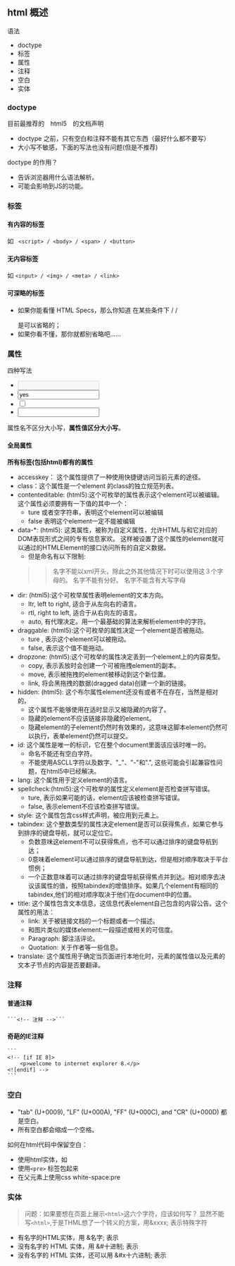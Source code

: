 ## html 概述

语法
* doctype
* 标签
* 属性
* 注释
* 空白
* 实体

### doctype

目前最推荐的　html5　的文档声明
    <!DOCTYPE html>

* doctype 之前，只有空白和注释不能有其它东西（最好什么都不要写）
* 大小写不敏感，下面的写法也没有问题(但是不推荐)
    <!dOcTYPE html>

doctype 的作用？

* 告诉浏览器用什么语法解析。
* 可能会影响到JS的功能。

### 标签

#### 有内容的标签

如 ``` <script> / <body> / <span> / <button>```


#### 无内容标签

如 ``` <input> / <img> / <meta> / <link> ```

#### 可深略的标签

* 如果你能看懂 HTML Specs，那么你知道 在某些条件下 <head> / <body> / </p> 是可以省略的；
* 如果你看不懂，那你就都别省略吧……

### 属性

四种写法

* <input disabled>
* <input value=yes>
* <input type='checkbox'>
* <input name="be evil">

属性名不区分大小写，**属性值区分大小写**。

#### 全局属性

**所有标签(包括html)都有的属性**
* accesskey： 这个属性提供了一种使用快捷键访问当前元素的途径。
* class：这个属性是一个element 的class的独立规范列表。
* contenteditable: (html5):这个可枚举的属性表示这个element可以被编辑。这个属性必须要拥有一下值的其中一个：
	* ture 或者空字符串，表明这个element可以被编辑
	* false 表明这个element一定不能被编辑
* data-*: (html5): 这类属性，被称为自定义属性，允许HTML与和它对应的DOM表现形式之间的专有信息家欢。
这样被设置了这个属性的element就可以通过的HTMLElement的接口访问所有的自定义数据。
	* 但是命名有以下限制:
	>>名字不能以xml开头，除此之外其他情况下时可以使用这３个字母的。
	>>名字不能有分好。
	>>名字不能含有大写字母 
* dir: (html5):这个可枚举属性表明element的文本方向。
	* ltr, left to right, 适合于从左向右的语言。
	* rtl, right to left, 适合于从右向左的语言。
	* auto, 有代理决定。用一个最基础的算法来解析element中的字符。
* draggable: (html5):这个可枚举的属性决定一个element是否被拖动。
	* ture , 表示这个element可以被拖动。
	* false, 表示这个值不能拖动。
* dropzone: (html5):这个可枚举的属性决定丢到一个element上的内容类型。
	* copy, 表示丢放时会创建一个可被拖拽element的副本。
	* move, 表示被拖拽的element被移动到这个新位置。
	* link, 将会黑拖拽的数据(dragged data)创建一个新的链接。
* hidden: (html5): 这个布尔属性element还没有或者不在存在，当然是相对的。
	* 这个属性不能够使用在适时显示又被隐藏的内容了。
	* 隐藏的element不应该链接非隐藏的element。
	* 隐藏element的子element仍然时有效果的，这意味这脚本element仍然可以执行，表单element仍然可以提交。
* id: 这个属性是唯一的标识，它在整个document里面该应该时唯一的。
	* 命名不能还有空白字符。
	* 不能使用ASCLL字符以及数字、"_"、"-"和".", 这些可能会引起兼容性问题，在html5中已经解决。
* lang: 这个属性用于定义element的语言。
* spellcheck:(html5):这个可枚举的属性定义element是否检查拼写错误。
	* ture, 表示如果可能的话，element应该被检查拼写错误。
	* false, 表示element不应该检查拼写错误。
* style: 这个属性包含css样式声明，被应用到元素上。
* tabindex: 这个整数类型的属性决定element是否可以获得焦点，如果它参与到排序的键盘导航，就可以定位它。
	* 负数意味这element不可以获得焦点，也不可以通过排序的键盘导航到达；
	* 0意味着element可以通过排序的键盘导航到达，但是相对顺序取决于平台惯例；
	* 一个正数意味着可以通过排序的键盘导航获得焦点并到达。相对顺序去决议该属性的值，按照tabindex的增值排序。如果几个element有相同的tabindex,他们的相对顺序取决于他们在document中的位置。
* title: 这个属性包含文本信息，这信息代表element自己包含的内容公告。这个属性的用法：
	* link: 关于被链接文档的一个标题或者一个描述。
	* 和图片类似的媒体element:一段描述或相关的可信度。
	* Paragraph: 脚注活评论。
	* Quotation: 关于作者等一些信息。
* translate: 这个属性用于确定当页面进行本地化时，元素的属性值以及元素的文本子节点的内容是否要翻译。

### 注释

#### 普通注释
	```<!-- 注释 -->```


#### 奇葩的IE注释
	```
	<!-- [if IE 8]>
		<p>welcome to internet explorer 8.</p>
	<![endif] -->
	```

### 空白
* "tab" (U+0009), "LF" (U+000A), "FF" (U+000C), and "CR" (U+000D) 都是空白。
* 所有空白都会缩成一个空格。

如何在html代码中保留空白： 
* 使用html实体，如 &nbsp;
* 使用```<pre>``` 标签包起来
* 在父元素上使用css white-space:pre

### 实体

> 问题：如果要想在页面上展示```<html>```这六个字符，应该如何写？
显然不能写```<html>```,于是THML想了一个转义的方案，用&xxxx; 表示特殊字符
* 有名字的HTML实体，用 &名字; 表示
* 没有名字的 HTML 实体，用 &#十进制; 表示
* 没有名字的 HTML 实体，还可以用 &#x十六进制; 表示


